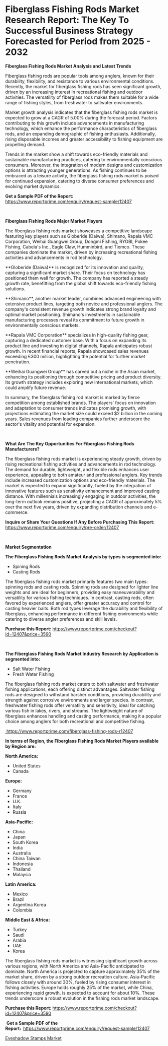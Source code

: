 <p><h1>Fiberglass Fishing Rods Market Research Report: The Key To Successful Business Strategy Forecasted for Period from 2025 - 2032</h1></p><p><strong>Fiberglass Fishing Rods Market Analysis and Latest Trends</strong></p>
<p><p>Fiberglass fishing rods are popular tools among anglers, known for their durability, flexibility, and resistance to various environmental conditions. Recently, the market for fiberglass fishing rods has seen significant growth, driven by an increasing interest in recreational fishing and outdoor activities. The versatility of fiberglass rods makes them suitable for a wide range of fishing styles, from freshwater to saltwater environments. </p><p>Market growth analysis indicates that the fiberglass fishing rods market is expected to grow at a CAGR of 5.00% during the forecast period. Factors contributing to this growth include advancements in manufacturing technology, which enhance the performance characteristics of fiberglass rods, and an expanding demographic of fishing enthusiasts. Additionally, rising disposable incomes and greater accessibility to fishing equipment are propelling demand. </p><p>Trends in the market show a shift towards eco-friendly materials and sustainable manufacturing practices, catering to environmentally conscious consumers. Moreover, the integration of modern designs and customization options is attracting younger generations. As fishing continues to be embraced as a leisure activity, the fiberglass fishing rods market is poised for continued expansion, catering to diverse consumer preferences and evolving market dynamics.</p></p>
<p><strong>Get a Sample PDF of the Report:&nbsp;</strong> <a href="https://www.reportprime.com/enquiry/request-sample/12407?utm_campaign=2306&utm_medium=2&utm_source=Github&utm_content=ia&utm_term=18032025&utm_id=fiberglass-fishing-rods">https://www.reportprime.com/enquiry/request-sample/12407</a></p>
<p>&nbsp;</p>
<p><strong>Fiberglass Fishing Rods Major Market Players</strong></p>
<p><p>The fiberglass fishing rods market showcases a competitive landscape featuring key players such as Globeride (Daiwa), Shimano, Rapala VMC Corporation, Weihai Guangwei Group, Dongmi Fishing, RYOBI, Pokee Fishing, Cabela's Inc., Eagle Claw, Humminbird, and Tiemco. These companies dominate the market, driven by increasing recreational fishing activities and advancements in rod technology.</p><p>**Globeride (Daiwa)** is recognized for its innovation and quality, capturing a significant market share. Their focus on technology has positioned them well for growth. The company has reported a steady growth rate, benefitting from the global shift towards eco-friendly fishing solutions.</p><p>**Shimano**, another market leader, combines advanced engineering with extensive product lines, targeting both novice and professional anglers. The company's consistent revenue growth indicates strong brand loyalty and optimal market positioning. Shimano's investments in sustainable manufacturing processes reveal its commitment to future growth in environmentally conscious markets.</p><p>**Rapala VMC Corporation** specializes in high-quality fishing gear, capturing a dedicated customer base. With a focus on expanding its product line and investing in digital channels, Rapala anticipates robust growth. In recent financial reports, Rapala showcased sales revenues exceeding €300 million, highlighting the potential for further market penetration.</p><p>**Weihai Guangwei Group** has carved out a niche in the Asian market, enhancing its positioning through competitive pricing and product diversity. Its growth strategy includes exploring new international markets, which could amplify future revenue.</p><p>In summary, the fiberglass fishing rod market is marked by fierce competition among established brands. The players' focus on innovation and adaptation to consumer trends indicates promising growth, with projections estimating the market size could exceed $2 billion in the coming years. Sales revenues from leading companies further underscore the sector's vitality and potential for expansion.</p></p>
<p>&nbsp;</p>
<p><strong>What Are The Key Opportunities For Fiberglass Fishing Rods Manufacturers?</strong></p>
<p><p>The fiberglass fishing rods market is experiencing steady growth, driven by rising recreational fishing activities and advancements in rod technology. The demand for durable, lightweight, and flexible rods enhances user experience, appealing to both amateur and professional anglers. Key trends include increased customization options and eco-friendly materials. The market is expected to expand significantly, fueled by the integration of innovative features such as sensitivity enhancement and improved casting distance. With millennials increasingly engaging in outdoor activities, the long-term outlook remains positive, projecting a CAGR of approximately 5% over the next five years, driven by expanding distribution channels and e-commerce.</p></p>
<p><strong>Inquire or Share Your Questions If Any Before Purchasing This Report:</strong> <a href="https://www.reportprime.com/enquiry/pre-order/12407?utm_campaign=2306&utm_medium=2&utm_source=Github&utm_content=ia&utm_term=18032025&utm_id=fiberglass-fishing-rods">https://www.reportprime.com/enquiry/pre-order/12407</a></p>
<p>&nbsp;</p>
<p><strong>Market Segmentation</strong></p>
<p><strong>The Fiberglass Fishing Rods Market Analysis by types is segmented into:</strong></p>
<p><ul><li>Spining Rods</li><li>Casting Rods</li></ul></p>
<p><p>The fiberglass fishing rods market primarily features two main types: spinning rods and casting rods. Spinning rods are designed for lighter line weights and are ideal for beginners, providing easy maneuverability and versatility for various fishing techniques. In contrast, casting rods, often favored by experienced anglers, offer greater accuracy and control for casting heavier baits. Both rod types leverage the durability and flexibility of fiberglass, enhancing performance in different fishing environments while catering to diverse angler preferences and skill levels.</p></p>
<p><strong>Purchase this Report:&nbsp;</strong><a href="https://www.reportprime.com/checkout?id=12407&price=3590&utm_campaign=2306&utm_medium=2&utm_source=Github&utm_content=ia&utm_term=18032025&utm_id=fiberglass-fishing-rods">https://www.reportprime.com/checkout?id=12407&price=3590</a></p>
<p>&nbsp;</p>
<p><strong>The Fiberglass Fishing Rods Market Industry Research by Application is segmented into:</strong></p>
<p><ul><li>Salt Water Fishing</li><li>Fresh Water Fishing</li></ul></p>
<p><p>The fiberglass fishing rods market caters to both saltwater and freshwater fishing applications, each offering distinct advantages. Saltwater fishing rods are designed to withstand harsher conditions, providing durability and strength against corrosive environments and larger species. In contrast, freshwater fishing rods offer versatility and sensitivity, ideal for catching various fish in lakes, rivers, and streams. The lightweight nature of fiberglass enhances handling and casting performance, making it a popular choice among anglers for both recreational and competitive fishing.</p></p>
<p><a href="https://www.reportprime.com/fiberglass-fishing-rods-r12407?utm_campaign=2306&utm_medium=2&utm_source=Github&utm_content=ia&utm_term=18032025&utm_id=fiberglass-fishing-rods">&nbsp;https://www.reportprime.com/fiberglass-fishing-rods-r12407</a></p>
<p><strong>In terms of Region, the Fiberglass Fishing Rods Market Players available by Region are:</strong></p>
<p>
    <p> <strong> North America: </strong>
        <ul>
            <li>United States</li>
            <li>Canada</li>
        </ul>
        </p> 
    <p> <strong> Europe: </strong>
        <ul>
            <li>Germany</li>
            <li>France</li>
            <li>U.K.</li>
            <li>Italy</li>
            <li>Russia</li>
        </ul>
        </p> 
    <p> <strong> Asia-Pacific: </strong>
        <ul>
            <li>China</li>
            <li>Japan</li>
            <li>South Korea</li>
            <li>India</li>
            <li>Australia</li>
            <li>China Taiwan</li>
            <li>Indonesia</li>
            <li>Thailand</li>
            <li>Malaysia</li>
        </ul>
        </p> 
    <p> <strong> Latin America: </strong>
        <ul>
            <li>Mexico</li>
            <li>Brazil</li>
            <li>Argentina Korea</li>
            <li>Colombia</li>
        </ul>
        </p> 
    <p> <strong> Middle East & Africa: </strong>
        <ul>
            <li>Turkey</li>
            <li>Saudi</li>
            <li>Arabia</li>
            <li>UAE</li>
            <li>Korea</li>
        </ul>
    </p>
    </p>
<p><p>The fiberglass fishing rods market is witnessing significant growth across various regions, with North America and Asia-Pacific anticipated to dominate. North America is projected to capture approximately 35% of the market share, driven by a strong outdoor recreation culture. Asia-Pacific follows closely with around 30%, fueled by rising consumer interest in fishing activities. Europe holds roughly 25% of the market, while China, experiencing rapid growth, is expected to account for about 10%. These trends underscore a robust evolution in the fishing rods market landscape.</p></p>
<p><strong>Purchase this Report: </strong><a href="https://www.reportprime.com/checkout?id=12407&price=3590&utm_campaign=2306&utm_medium=2&utm_source=Github&utm_content=ia&utm_term=18032025&utm_id=fiberglass-fishing-rods">https://www.reportprime.com/checkout?id=12407&price=3590</a></p>
<p>&nbsp;<strong>Get a Sample PDF of the Report:&nbsp;&nbsp;</strong><a href="https://www.reportprime.com/enquiry/request-sample/12407?utm_campaign=2306&utm_medium=2&utm_source=Github&utm_content=ia&utm_term=18032025&utm_id=fiberglass-fishing-rods">https://www.reportprime.com/enquiry/request-sample/12407</a></p>
<p><strong></strong></p>
<p><p><a href="https://github.com/comasnickie/Market-Research-Report-List-1/blob/main/eyeshadow-stamps-market.md?utm_campaign=2306&utm_medium=2&utm_source=Github&utm_content=ia&utm_term=18032025&utm_id=fiberglass-fishing-rods">Eyeshadow Stamps Market</a></p></p>